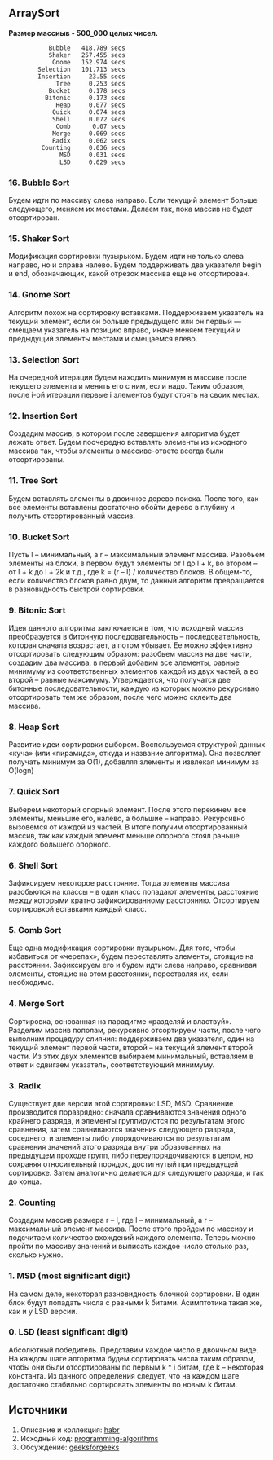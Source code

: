 ## ArraySort
**Размер массиыв - 500_000 целых чисел.**

```
           Bubble   418.789 secs
           Shaker   257.455 secs
            Gnome   152.974 secs
        Selection   101.713 secs
        Insertion     23.55 secs
             Tree     0.253 secs
           Bucket     0.178 secs
          Bitonic     0.173 secs
             Heap     0.077 secs
            Quick     0.074 secs
            Shell     0.072 secs
             Comb      0.07 secs
            Merge     0.069 secs
            Radix     0.062 secs
         Counting     0.036 secs
              MSD     0.031 secs
              LSD     0.029 secs
```

### 16. Bubble Sort
Будем идти по массиву слева направо. Если текущий элемент больше следующего, меняем их местами. Делаем так, пока массив не будет отсортирован. 
### 15. Shaker Sort
Модификация сортировки пузырьком. Будем идти не только слева направо, но и справа налево. Будем поддерживать два указателя begin и end, обозначающих, какой отрезок массива еще не отсортирован.
### 14. Gnome Sort
Алгоритм похож на сортировку вставками. Поддерживаем указатель на текущий элемент, если он больше предыдущего или он первый — смещаем указатель на позицию вправо, иначе меняем текущий и предыдущий элементы местами и смещаемся влево.   
### 13. Selection Sort
На очередной итерации будем находить минимум в массиве после текущего элемента и менять его с ним, если надо. Таким образом, после i-ой итерации первые i элементов будут стоять на своих местах. 
### 12. Insertion Sort
Создадим массив, в котором после завершения алгоритма будет лежать ответ. Будем поочередно вставлять элементы из исходного массива так, чтобы элементы в массиве-ответе всегда были отсортированы.                   
### 11. Tree Sort 
Будем вставлять элементы в двоичное дерево поиска. После того, как все элементы вставлены достаточно обойти дерево в глубину и получить отсортированный массив.
### 10. Bucket Sort 
Пусть l – минимальный, а r – максимальный элемент массива. Разобьем элементы на блоки, в первом будут элементы от l до l + k, во втором – от l + k до l + 2k и т.д., где k = (r – l) / количество блоков. В общем-то, если количество блоков равно двум, то данный алгоритм превращается в разновидность быстрой сортировки.                  
### 9. Bitonic Sort
 Идея данного алгоритма заключается в том, что исходный массив преобразуется в битонную последовательность – последовательность, которая сначала возрастает, а потом убывает. Ее можно эффективно отсортировать следующим образом: разобьем массив на две части, создадим два массива, в первый добавим все элементы, равные минимуму из соответственных элементов каждой из двух частей, а во второй – равные максимуму. Утверждается, что получатся две битонные последовательности, каждую из которых можно рекурсивно отсортировать тем же образом, после чего можно склеить два массива.
### 8. Heap Sort
Развитие идеи сортировки выбором. Воспользуемся структурой данных «куча» (или «пирамида», откуда и название алгоритма). Она позволяет получать минимум за O(1), добавляя элементы и извлекая минимум за O(logn)
### 7. Quick Sort
Выберем некоторый опорный элемент. После этого перекинем все элементы, меньшие его, налево, а большие – направо. Рекурсивно вызовемся от каждой из частей. В итоге получим отсортированный массив, так как каждый элемент меньше опорного стоял раньше каждого большего опорного.
### 6. Shell Sort
Зафиксируем некоторое расстояние. Тогда элементы массива разобьются на классы – в один класс попадают элементы, расстояние между которыми кратно зафиксированному расстоянию. Отсортируем сортировкой вставками каждый класс.
### 5. Comb Sort
Еще одна модификация сортировки пузырьком. Для того, чтобы избавиться от «черепах», будем переставлять элементы, стоящие на расстоянии. Зафиксируем его и будем идти слева направо, сравнивая элементы, стоящие на этом расстоянии, переставляя их, если необходимо.
### 4. Merge Sort
Сортировка, основанная на парадигме «разделяй и властвуй». Разделим массив пополам, рекурсивно отсортируем части, после чего выполним процедуру слияния: поддерживаем два указателя, один на текущий элемент первой части, второй – на текущий элемент второй части. Из этих двух элементов выбираем минимальный, вставляем в ответ и сдвигаем указатель, соответствующий минимуму. 
### 3. Radix
Существует две версии этой сортировки: LSD, MSD. Сравнение производится поразрядно: сначала сравниваются значения одного крайнего разряда, и элементы группируются по результатам этого сравнения, затем сравниваются значения следующего разряда, соседнего, и элементы либо упорядочиваются по результатам сравнения значений этого разряда внутри образованных на предыдущем проходе групп, либо переупорядочиваются в целом, но сохраняя относительный порядок, достигнутый при предыдущей сортировке. Затем аналогично делается для следующего разряда, и так до конца.
### 2. Counting 
Создадим массив размера r – l, где l – минимальный, а r – максимальный элемент массива. После этого пройдем по массиву и подсчитаем количество вхождений каждого элемента. Теперь можно пройти по массиву значений и выписать каждое число столько раз, сколько нужно.
### 1. MSD (most significant digit)
На самом деле, некоторая разновидность блочной сортировки. В один блок будут попадать числа с равными k битами. Асимптотика такая же, как и у LSD версии. 
### 0. LSD (least significant digit)
Абсолютный победитель. Представим каждое число в двоичном виде. На каждом шаге алгоритма будем сортировать числа таким образом, чтобы они были отсортированы по первым k * i битам, где k – некоторая константа. Из данного определения следует, что на каждом шаге достаточно стабильно сортировать элементы по новым k битам.


## Источники
1. Описание и коллекция: [habr](https://habr.com/post/335920/)
1. Исходный код: [programming-algorithms](https://www.programming-algorithms.net/)
1. Обсуждение: [geeksforgeeks](https://www.geeksforgeeks.org/)

